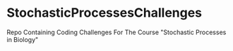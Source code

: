 # StochasticProcessesChallenges
Repo Containing Coding Challenges For The Course "Stochastic Processes in Biology"
